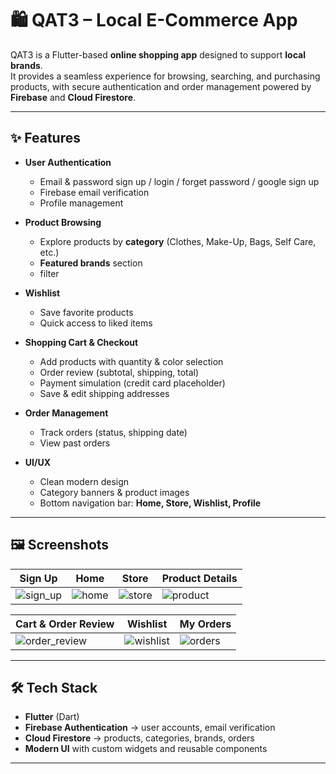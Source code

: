 # 🛍️ QAT3 – Local E-Commerce App

QAT3 is a Flutter-based **online shopping app** designed to support **local brands**.  
It provides a seamless experience for browsing, searching, and purchasing products, with secure authentication and order management powered by **Firebase** and **Cloud Firestore**.

---

## ✨ Features

- **User Authentication**
  - Email & password sign up / login / forget password / google sign up
  - Firebase email verification
  - Profile management

- **Product Browsing**
  - Explore products by **category** (Clothes, Make-Up, Bags, Self Care, etc.)
  - **Featured brands** section
  - filter

- **Wishlist**
  - Save favorite products
  - Quick access to liked items

- **Shopping Cart & Checkout**
  - Add products with quantity & color selection
  - Order review (subtotal, shipping, total)
  - Payment simulation (credit card placeholder)
  - Save & edit shipping addresses

- **Order Management**
  - Track orders (status, shipping date)
  - View past orders

- **UI/UX**
  - Clean modern design
  - Category banners & product images
  - Bottom navigation bar: **Home, Store, Wishlist, Profile**

---


## 🖼️ Screenshots

| Sign Up | Home | Store | Product Details |
|---------|------|-------|-----------------|
| ![sign_up](https://github.com/user-attachments/assets/b776ccff-5f05-480a-ad1b-5efad423c7cc) | ![home](https://github.com/user-attachments/assets/fecd8284-f6b5-4339-b66f-eb6fd4df5980) | ![store](https://github.com/user-attachments/assets/fb8f2723-7d69-40df-a564-35531ead3a64) | ![product](https://github.com/user-attachments/assets/8e90957b-31cb-478e-9ed0-d9fe5a8fb866) |

| Cart & Order Review | Wishlist | My Orders |
|---------------------|----------|-----------|
| ![order_review](https://github.com/user-attachments/assets/879740d4-fdd5-4652-8169-305e92f009e5) | ![wishlist](https://github.com/user-attachments/assets/691cad28-649c-4b72-b321-e66ed3b75af3) | ![orders](https://github.com/user-attachments/assets/3cab3a03-5a7a-4ec7-8084-06d4ecdb6a45) |

---

## 🛠️ Tech Stack

- **Flutter** (Dart)
- **Firebase Authentication** → user accounts, email verification
- **Cloud Firestore** → products, categories, brands, orders
- **Modern UI** with custom widgets and reusable components

---
